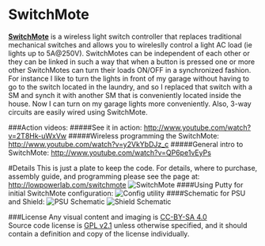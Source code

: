 SwitchMote
==========

[**SwitchMote**](http://lowpowerlab.com/switchmote) is a wireless light switch controller that replaces traditional mechanical switches and allows you to wireleslly control a light AC load (ie lights up to 5A@250V). SwitchMotes can be independent of each other or they can be linked in such a way that when a button is pressed one or more other SwitchMotes can turn their loads ON/OFF in a synchronized fashion. For instance I like to turn the lights in front of my garage without having to go to the switch located in the laundry, and so I replaced that switch with a SM and synch it with another SM that is conveniently located inside the house. Now I can turn on my garage lights more conveniently. Also, 3-way circuits are easily wired using SwitchMote.

###Action videos:
#####See it in action: http://www.youtube.com/watch?v=2T8Hk-uWxVw
#####Wireless programming the SwitchMote: http://www.youtube.com/watch?v=y2VkYbDJz_c
#####General intro to SwitchMote: http://www.youtube.com/watch?v=QP6pe1vEyPs

#Details
This is just a plate to keep the code. For details, where to purchase, assembly guide, and programming please see the page at: http://lowpowerlab.com/switchmote
![SwitchMote](https://farm6.staticflickr.com/5074/14305862867_8b30a9c84a_c.jpg "SwithMote programming through FTDI")
####Using Putty for initial SwitchMote configuration:
![Config utility](http://farm4.staticflickr.com/3665/12596245284_a8b8ca934b_o.png "SwithMote configuration utility")
####Schematic for PSU and Shield:
![PSU Schematic](https://farm3.staticflickr.com/2913/14305941098_9404f20aeb_c.jpg "SwitchMote PSU Schematic")
![Shield Schematic](https://farm4.staticflickr.com/3889/14489164051_e30f8e57d0_c.jpg "SwitchMote Shield Schematic")

###License
Any visual content and imaging is [CC-BY-SA 4.0](https://creativecommons.org/licenses/by-sa/4.0/)
<br/>
Source code license is [GPL v2.1](http://www.gnu.org/licenses/lgpl-2.1.html) unless otherwise specified, and it should contain a definition and copy of the license individually.
